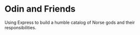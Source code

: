 # Odin and Friends

Using Express to build a humble catalog of Norse gods and their responsibilities.
